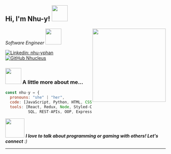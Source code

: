 <h2> Hi, I'm Nhu-y! <img src="https://media.tenor.com/images/b7f8a22a4908cdb48970593ae2ce8bc6/tenor.gif" width="50"></h2>
<img align='right' src="http://anthonyantonellis.com/dmd2_sites/nguyen/media/typing.gif" width="230">
<p><em>Software Engineer <img src="https://media3.giphy.com/media/duEbacpSGx8Pl8iWvx/giphy.gif" width="50">
</em></p>

[![Linkedin: nhu-yphan](https://img.shields.io/badge/-nhucleus-blue?style=flat-square&logo=Linkedin&logoColor=white&link=https://www.linkedin.com/in/nhu-yphan/)](https://www.linkedin.com/in/nhu-yphan/)
[![GitHub Nhucleus](https://img.shields.io/github/followers/nhucleus?label=follow&style=social)](https://github.com/nhucleus)


### <img src="https://media3.giphy.com/media/w6LUEFiFi7K0h3FhB4/source.gif" width="50"> A little more about me...  

```javascript
const nhu-y = {
  pronouns: "she" | "her",
  code: [JavaScript, Python, HTML, CSS],
  tools: [React, Redux, Node, Styled-Components, Docker, AWS-S3, Postgres, 
          SQL, REST-APIs, OOP, Express.js, Flask]

```

<img src="https://media.clicky.co.uk/blog/archive/aminated-talking-people@2x.gif" width="60"> <em><b>I love to talk about programming or gaming with others! Let's connect</b> :)</em>

---
